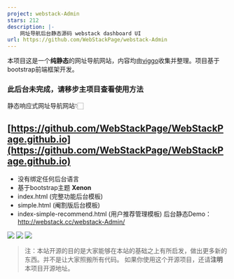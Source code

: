 ```yaml
---
project: webstack-Admin
stars: 212
description: |-
    网址导航后台静态源码 webstack dashboard UI
url: https://github.com/WebStackPage/webstack-Admin
---
```


本项目这是一个**纯静态**的网址导航网站，内容均由[viggo](https://www.viggoz.com)收集并整理。项目基于bootstrap前端框架开发。

### 此后台未完成，请移步主项目查看使用方法

静态响应式网址导航网站👇🏻

[https://github.com/WebStackPage/WebStackPage.github.io](https://github.com/WebStackPage/WebStackPage.github.io)
---

- 没有绑定任何后台语言
- 基于bootstrap主题 **Xenon**
- index.html (完整功能后台模板)
- simple.html (阉割版后台模板)
- index-simple-recommend.html (用户推荐管理模板)
后台静态Demo：http://webstack.cc/webstack-Admin/

![](http://7xnb6x.com1.z0.glb.clouddn.com/webstack-06-production2.png)
![](http://7xnb6x.com1.z0.glb.clouddn.com/webstack-08-design2.png)
![](http://7xnb6x.com1.z0.glb.clouddn.com/webstack-09-design3.png)
> 注：本站开源的目的是大家能够在本站的基础之上有所启发，做出更多新的东西。并不是让大家照搬所有代码。
> 如果你使用这个开源项目，还请**注明**本项目开源地址。



